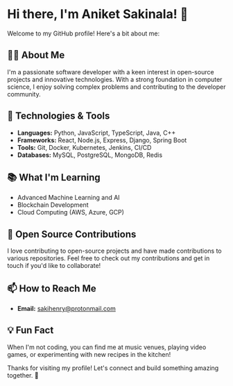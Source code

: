 # Hi there, I'm Aniket Sakinala! 👋

Welcome to my GitHub profile! Here's a bit about me:

## 👨‍💻 About Me
I'm a passionate software developer with a keen interest in open-source projects and innovative technologies. With a strong foundation in computer science, I enjoy solving complex problems and contributing to the developer community.

## 🔧 Technologies & Tools
- **Languages:** Python, JavaScript, TypeScript, Java, C++
- **Frameworks:** React, Node.js, Express, Django, Spring Boot
- **Tools:** Git, Docker, Kubernetes, Jenkins, CI/CD
- **Databases:** MySQL, PostgreSQL, MongoDB, Redis

## 📚 What I'm Learning
- Advanced Machine Learning and AI
- Blockchain Development
- Cloud Computing (AWS, Azure, GCP)

## 🌱 Open Source Contributions
I love contributing to open-source projects and have made contributions to various repositories. Feel free to check out my contributions and get in touch if you'd like to collaborate!

## 📫 How to Reach Me
- **Email:** sakihenry@protonmail.com

## 💡 Fun Fact
When I'm not coding, you can find me at music venues, playing video games, or experimenting with new recipes in the kitchen!

Thanks for visiting my profile! Let's connect and build something amazing together. 🚀
